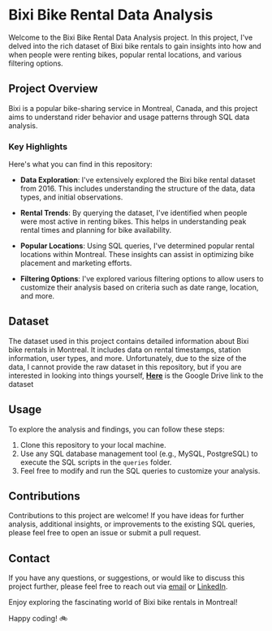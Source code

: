 # Bixi Bike Rental Data Analysis

Welcome to the Bixi Bike Rental Data Analysis project. In this project, I've delved into the rich dataset of Bixi bike rentals to gain insights into how and when people were renting bikes, popular rental locations, and various filtering options.

## Project Overview

Bixi is a popular bike-sharing service in Montreal, Canada, and this project aims to understand rider behavior and usage patterns through SQL data analysis.

### Key Highlights

Here's what you can find in this repository:

- **Data Exploration**: I've extensively explored the Bixi bike rental dataset from 2016. This includes understanding the structure of the data, data types, and initial observations.

- **Rental Trends**: By querying the dataset, I've identified when people were most active in renting bikes. This helps in understanding peak rental times and planning for bike availability.

- **Popular Locations**: Using SQL queries, I've determined popular rental locations within Montreal. These insights can assist in optimizing bike placement and marketing efforts.

- **Filtering Options**: I've explored various filtering options to allow users to customize their analysis based on criteria such as date range, location, and more.

## Dataset

The dataset used in this project contains detailed information about Bixi bike rentals in Montreal. It includes data on rental timestamps, station information, user types, and more. Unfortunately, due to the size of the data, I cannot provide the raw dataset in this repository, but if you are interested in looking into things yourself, **[Here](https://drive.google.com/drive/folders/19TexYa02mLNYyaXeQgc0eHIOw_UiI1PB?usp=drive_link)** is the Google Drive link to the dataset

## Usage

To explore the analysis and findings, you can follow these steps:

1. Clone this repository to your local machine.
2. Use any SQL database management tool (e.g., MySQL, PostgreSQL) to execute the SQL scripts in the `queries` folder.
3. Feel free to modify and run the SQL queries to customize your analysis.

## Contributions

Contributions to this project are welcome! If you have ideas for further analysis, additional insights, or improvements to the existing SQL queries, please feel free to open an issue or submit a pull request.

## Contact

If you have any questions, or suggestions, or would like to discuss this project further, please feel free to reach out via [email](sydishmum@gmail.com) or [LinkedIn](https://www.linkedin.com/in/syed-ishmum/details/experience/).

Enjoy exploring the fascinating world of Bixi bike rentals in Montreal!

Happy coding! 🚲
